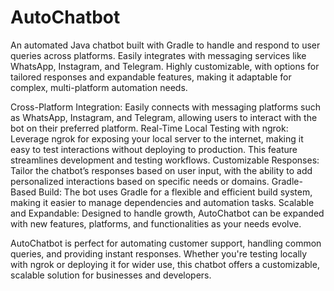 # AutoChatbot
An automated Java chatbot built with Gradle to handle and respond to user queries across platforms. Easily integrates with messaging services like WhatsApp, Instagram, and Telegram. Highly customizable, with options for tailored responses and expandable features, making it adaptable for complex, multi-platform automation needs.

Cross-Platform Integration: Easily connects with messaging platforms such as WhatsApp, Instagram, and Telegram, allowing users to interact with the bot on their preferred platform.
Real-Time Local Testing with ngrok: Leverage ngrok for exposing your local server to the internet, making it easy to test interactions without deploying to production. This feature streamlines development and testing workflows.
Customizable Responses: Tailor the chatbot’s responses based on user input, with the ability to add personalized interactions based on specific needs or domains.
Gradle-Based Build: The bot uses Gradle for a flexible and efficient build system, making it easier to manage dependencies and automation tasks.
Scalable and Expandable: Designed to handle growth, AutoChatbot can be expanded with new features, platforms, and functionalities as your needs evolve.

AutoChatbot is perfect for automating customer support, handling common queries, and providing instant responses. Whether you're testing locally with ngrok or deploying it for wider use, this chatbot offers a customizable, scalable solution for businesses and developers.
